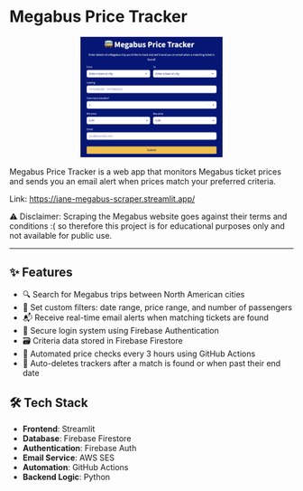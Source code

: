 # Megabus Price Tracker

<p align="center">
    <img src="assets/app-screenshot2.png" alt="Screenshot 2" width="50%" />
  </div>
</p>

Megabus Price Tracker is a web app that monitors Megabus ticket prices and sends you an email alert when prices match your preferred criteria. 

Link: https://jane-megabus-scraper.streamlit.app/

⚠️ Disclaimer: Scraping the Megabus website goes against their terms and conditions :( so therefore this project is for educational purposes only and not available for public use.

---

## ✨ Features

- 🔍 Search for Megabus trips between North American cities  
- 🎯 Set custom filters: date range, price range, and number of passengers  
- 📬 Receive real-time email alerts when matching tickets are found  
- 🔐 Secure login system using Firebase Authentication  
- 🗃️ Criteria data stored in Firebase Firestore  
- 🚀 Automated price checks every 3 hours using GitHub Actions  
- 🧹 Auto-deletes trackers after a match is found or when past their end date

## 🛠 Tech Stack

- **Frontend**: Streamlit 
- **Database**: Firebase Firestore  
- **Authentication**: Firebase Auth  
- **Email Service**: AWS SES  
- **Automation**: GitHub Actions  
- **Backend Logic**: Python



